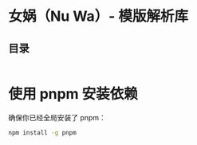 # 女娲（Nu Wa）- 模版解析库

## 目录

```shell

```


# 使用 pnpm 安装依赖

确保你已经全局安装了 pnpm：

```bash
npm install -g pnpm
```
